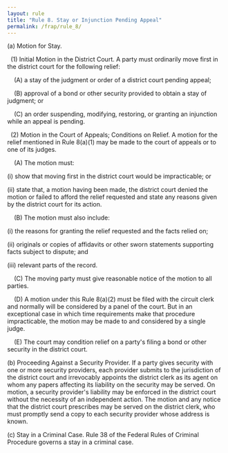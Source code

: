 ```yaml
---
layout: rule
title: "Rule 8. Stay or Injunction Pending Appeal"
permalink: /frap/rule_8/
---
```


(a) Motion for Stay.


&nbsp;&nbsp;(1) Initial Motion in the District Court. A party must ordinarily move first in the district court for the following relief:


&nbsp;&nbsp;&nbsp;&nbsp;(A) a stay of the judgment or order of a district court pending appeal;


&nbsp;&nbsp;&nbsp;&nbsp;(B) approval of a bond or other security provided to obtain a stay of judgment; or


&nbsp;&nbsp;&nbsp;&nbsp;(C) an order suspending, modifying, restoring, or granting an injunction while an appeal is pending.


&nbsp;&nbsp;(2) Motion in the Court of Appeals; Conditions on Relief. A motion for the relief mentioned in Rule 8(a)(1) may be made to the court of appeals or to one of its judges.


&nbsp;&nbsp;&nbsp;&nbsp;(A) The motion must:


(i) show that moving first in the district court would be impracticable; or


(ii) state that, a motion having been made, the district court denied the motion or failed to afford the relief requested and state any reasons given by the district court for its action.


&nbsp;&nbsp;&nbsp;&nbsp;(B) The motion must also include:


(i) the reasons for granting the relief requested and the facts relied on;


(ii) originals or copies of affidavits or other sworn statements supporting facts subject to dispute; and


(iii) relevant parts of the record.


&nbsp;&nbsp;&nbsp;&nbsp;(C) The moving party must give reasonable notice of the motion to all parties.


&nbsp;&nbsp;&nbsp;&nbsp;(D) A motion under this Rule 8(a)(2) must be filed with the circuit clerk and normally will be considered by a panel of the court. But in an exceptional case in which time requirements make that procedure impracticable, the motion may be made to and considered by a single judge.


&nbsp;&nbsp;&nbsp;&nbsp;(E) The court may condition relief on a party's filing a bond or other security in the district court.


(b) Proceeding Against a Security Provider. If a party gives security with one or more security providers, each provider submits to the jurisdiction of the district court and irrevocably appoints the district clerk as its agent on whom any papers affecting its liability on the security may be served. On motion, a security provider's liability may be enforced in the district court without the necessity of an independent action. The motion and any notice that the district court prescribes may be served on the district clerk, who must promptly send a copy to each security provider whose address is known.


(c) Stay in a Criminal Case. Rule 38 of the Federal Rules of Criminal Procedure governs a stay in a criminal case.